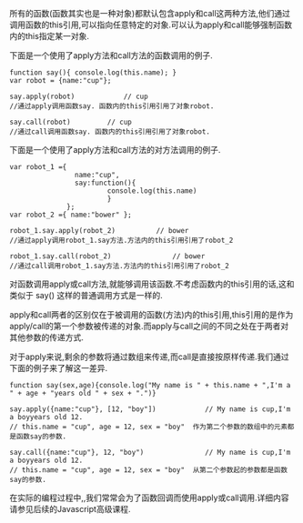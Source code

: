 所有的函数(函数其实也是一种对象)都默认包含apply和call这两种方法,他们通过调用函数的this引用,可以指向任意特定的对象.可以认为apply和call能够强制函数内的this指定某一对象.

下面是一个使用了apply方法和call方法的函数调用的例子.
    
    function say(){ console.log(this.name); }
    var robot = {name:"cup"};
    
    say.apply(robot)			// cup
    //通过apply调用函数say. 函数内的this引用引用了对象robot.
    
    say.call(robot)			// cup
    //通过call调用函数say. 函数内的this引用引用了对象robot.
    
下面是一个使用了apply方法和call方法的对方法调用的例子.
    
    var robot_1 ={
                    name:"cup",
                    say:function(){
                            console.log(this.name)
                            }
                  };
    var robot_2 ={ name:"bower" };
    
    robot_1.say.apply(robot_2)			// bower
    //通过apply调用robot_1.say方法.方法内的this引用引用了robot_2
    
    robot_1.say.call(robot_2)				// bower
    //通过call调用robot_1.say方法.方法内的this引用引用了robot_2

对函数调用apply或call方法,就能够调用该函数.不考虑函数内的this引用的话,这和类似于 say() 这样的普通调用方式是一样的.

apply和call两者的区别仅在于被调用的函数(方法)内的this引用,this引用的是作为apply/call的第一个参数被传递的对象.而apply与call之间的不同之处在于两者对其他参数的传递方式.

对于apply来说,剩余的参数将通过数组来传递,而call是直接按原样传递.我们通过下面的例子来了解这一差异.

    function say(sex,age){console.log("My name is " + this.name + ",I'm a " + age + "years old " + sex + ".")}
    
    say.apply({name:"cup"}, [12, "boy"])			// My name is cup,I'm a boyyears old 12.
    // this.name = "cup", age = 12, sex = "boy"  作为第二个参数的数组中的元素都是函数say的参数.
    
    say.call({name:"cup"}, 12, "boy")				// My name is cup,I'm a boyyears old 12.
    // this.name = "cup", age = 12, sex = "boy"  从第二个参数起的参数都是函数say的参数.

在实际的编程过程中,,我们常常会为了函数回调而使用apply或call调用.详细内容请参见后续的Javascript高级课程.